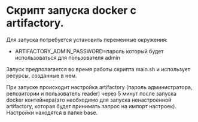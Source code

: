 # Скрипт запуска docker с artifactory.

Для запуска потребуется установить переменные окружения:
- ARTIFACTORY_ADMIN_PASSWORD=пароль который будет использоваться для пользователя admin

Запуск предполагается во время работы скрипта main.sh и использует ресурсы, созданные в нем.

При запуске происходит настройка artifactory (пароль администратора, репозитории и пользователь reader) через 5 минут после запуска docker контейнера(это необходимо для запуска ненастроенной artifactory, которая будет принимать запрос на импорт настроек). Настройки находятся в папке base.

